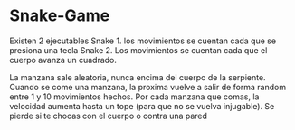 # Snake-Game

Existen 2 ejecutables
Snake 1. los movimientos se cuentan cada que se presiona una tecla
Snake 2. Los movimientos se cuentan cada que el cuerpo avanza un cuadrado.

La manzana sale aleatoria, nunca encima del cuerpo de la serpiente.
Cuando se come una manzana, la proxima vuelve a salir de forma random entre 1 y 10 movimientos hechos.
Por cada manzana que comas, la velocidad aumenta hasta un tope (para que no se vuelva injugable).
Se pierde si te chocas con el cuerpo o contra una pared


